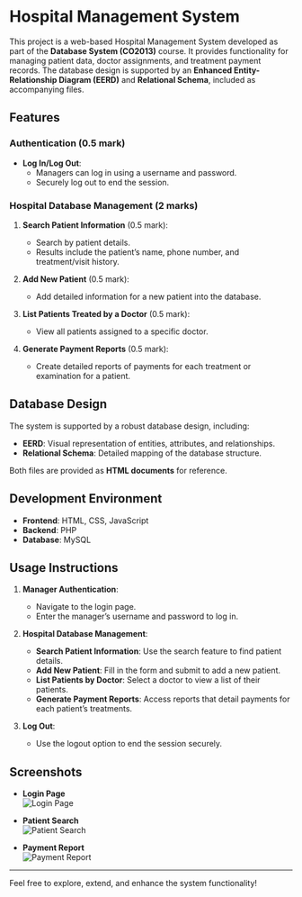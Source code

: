 # Hospital Management System  

This project is a web-based Hospital Management System developed as part of the **Database System (CO2013)** course. It provides functionality for managing patient data, doctor assignments, and treatment payment records. The database design is supported by an **Enhanced Entity-Relationship Diagram (EERD)** and **Relational Schema**, included as accompanying files.  

## Features  

### Authentication (0.5 mark)  
- **Log In/Log Out**:  
  - Managers can log in using a username and password.  
  - Securely log out to end the session.  

### Hospital Database Management (2 marks)  
1. **Search Patient Information** (0.5 mark):  
   - Search by patient details.  
   - Results include the patient’s name, phone number, and treatment/visit history.  

2. **Add New Patient** (0.5 mark):  
   - Add detailed information for a new patient into the database.  

3. **List Patients Treated by a Doctor** (0.5 mark):  
   - View all patients assigned to a specific doctor.  

4. **Generate Payment Reports** (0.5 mark):  
   - Create detailed reports of payments for each treatment or examination for a patient.  

## Database Design  

The system is supported by a robust database design, including:  
- **EERD**: Visual representation of entities, attributes, and relationships.  
- **Relational Schema**: Detailed mapping of the database structure.  

Both files are provided as **HTML documents** for reference.  

## Development Environment  

- **Frontend**: HTML, CSS, JavaScript  
- **Backend**: PHP  
- **Database**: MySQL  

## Usage Instructions  

1. **Manager Authentication**:  
   - Navigate to the login page.  
   - Enter the manager’s username and password to log in.  

2. **Hospital Database Management**:  
   - **Search Patient Information**: Use the search feature to find patient details.  
   - **Add New Patient**: Fill in the form and submit to add a new patient.  
   - **List Patients by Doctor**: Select a doctor to view a list of their patients.  
   - **Generate Payment Reports**: Access reports that detail payments for each patient’s treatments.  

3. **Log Out**:  
   - Use the logout option to end the session securely.  

## Screenshots  

- **Login Page**  
  ![Login Page](screenshots/login_page.png)  

- **Patient Search**  
  ![Patient Search](screenshots/patient_search.png)  

- **Payment Report**  
  ![Payment Report](screenshots/payment_report.png)  

---  

Feel free to explore, extend, and enhance the system functionality!  